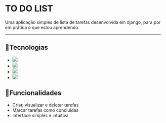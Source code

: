 # TO DO LIST

Uma aplicação simples de lista de tarefas desenvolvida em django, para por em prática o que estou aprendendo.

___

## 🚀Tecnologias 
- <img src="{https://img.shields.io/badge/Python-FFD43B?style=for-the-badge&logo=python&logoColor=blue}" />
- <img src="{https://img.shields.io/badge/Django-092E20?style=for-the-badge&logo=django&logoColor=green}" />
- <img src="{https://img.shields.io/badge/Sqlite-003B57?style=for-the-badge&logo=sqlite&logoColor=white}" />
- <img src="{https://img.shields.io/badge/Bootstrap-563D7C?style=for-the-badge&logo=bootstrap&logoColor=white}" />

## 📝Funcionalidades
- Criar, visualizar e deletar tarefas
- Marcar tarefas como concluídas
- Interface simples e intuitiva
